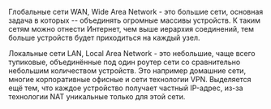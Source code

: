 Глобальные сети WAN, Wide Area Network - это большие сети, основная задача в которых -- объединять огромные массивы устройств. К таким сетям можно отнести Интернет, чем выше иерархия соединений, тем больше устройств будет приходиться на каждый узел.

Локальные сети LAN, Local Area Network - это небольшие, чаще всего тупиковые, объединённые под один роутер сети со сравнительно небольшим количеством устройств. Это например домашние сети, многие корпоративные офисные и сети технологии VPN.
Выделяется ещё тем, что каждое устройство получает частный IP-адрес, из-за технологии NAT уникальные только для этой сети.
